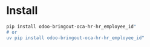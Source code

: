 # Install

```bash
pip install odoo-bringout-oca-hr-hr_employee_id"
# or
uv pip install odoo-bringout-oca-hr-hr_employee_id"
```
